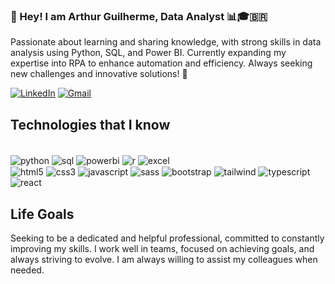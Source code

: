 ### 👋 Hey! I am Arthur Guilherme, Data Analyst 📊🎓🇧🇷

Passionate about learning and sharing knowledge, with strong skills in data analysis using Python, SQL, and Power BI. Currently expanding my expertise into RPA to enhance automation and efficiency. Always seeking new challenges and innovative solutions! 🚀

[![LinkedIn](https://img.shields.io/badge/LinkedIn-0077B5?style=for-the-badge&logo=linkedin&logoColor=white)](https://www.linkedin.com/in/arthurguilherme92/) [![Gmail](https://img.shields.io/badge/Gmail-D14836?style=for-the-badge&logo=gmail&logoColor=white)](mailto:arthurguilhermecontato@gmail.com)

## Technologies that I know
<div style="display: inline-block;"><br />
    <img align="center" alt="python" src="https://img.shields.io/badge/Python-3776AB?style=for-the-badge&logo=python&logoColor=white">
    <img align="center" alt="sql" src="https://img.shields.io/badge/SQL-336791?style=for-the-badge&logo=postgresql&logoColor=white">
    <img align="center" alt="powerbi" src="https://img.shields.io/badge/PowerBI-F2C811?style=for-the-badge&logo=power-bi&logoColor=black">
    <img align="center" alt="r" src="https://img.shields.io/badge/R-276DC3?style=for-the-badge&logo=r&logoColor=white">
    <img align="center" alt="excel" src="https://img.shields.io/badge/Excel-217346?style=for-the-badge&logo=microsoft-excel&logoColor=white">
</div>
<br/>
<div style="display: inline-block;">
    <img align="center" alt="html5" src="https://img.shields.io/badge/HTML5-E34F26?style=for-the-badge&logo=html5&logoColor=white">
    <img align="center" alt="css3" src="https://img.shields.io/badge/CSS3-1572B6?style=for-the-badge&logo=css3&logoColor=white">
    <img align="center" alt="javascript" src="https://img.shields.io/badge/JavaScript-F7DF1E?style=for-the-badge&logo=javascript&logoColor=black">
    <img align="center" alt="sass" src="https://img.shields.io/badge/Sass-CC6699?style=for-the-badge&logo=sass&logoColor=white">
    <img align="center" alt="bootstrap" src="https://img.shields.io/badge/Bootstrap-563D7C?style=for-the-badge&logo=bootstrap&logoColor=white">
    <img align="center" alt="tailwind" src="https://img.shields.io/badge/Tailwind_CSS-38B2AC?style=for-the-badge&logo=tailwind-css&logoColor=white">
    <img align="center" alt="typescript" src="https://img.shields.io/badge/TypeScript-007ACC?style=for-the-badge&logo=typescript&logoColor=white">
    <img align="center" alt="react" src="https://img.shields.io/badge/React-20232A?style=for-the-badge&logo=react&logoColor=61DAFB">
</div>
<br/>

## Life Goals
Seeking to be a dedicated and helpful professional, committed to constantly improving my skills. I work well in teams, focused on achieving goals, and always striving to evolve. I am always willing to assist my colleagues when needed.
